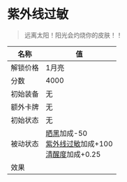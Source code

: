 # 紫外线过敏  
> 远离太阳！阳光会灼烧你的皮肤！！  
  
名称  |  值  
----  |  ----  
解锁价格  |  1月亮  
分数  |  4000  
初始装备  |  无  
额外卡牌  |  无  
初始状态  |  无  
被动状态  |  [晒黑](Tanning.md)加成-50<br>[紫外线过敏](SunAllergy.md)加成+100<br>[清醒度](Wakefulness.md)加成+0.25  
效果  |    


<script>document.title="紫外线过敏 - 卡牌生存百科 Card Survival Wiki";</script>